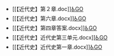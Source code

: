 - [[【近代史】第２章.doc]][♿GO](https://github.com/FourteenD/Note/blob/main/【近代史】第２章.doc)
- [[【近代史】第六章.docx]][♿GO](https://github.com/FourteenD/Note/blob/main/【近代史】第六章.docx)
- [[【近代史】第四章答案.docx]][♿GO](https://github.com/FourteenD/Note/blob/main/【近代史】第四章答案.docx)
- [[【近代史】近代史第三单元.docx]][♿GO](https://github.com/FourteenD/Note/blob/main/【近代史】近代史第三单元.docx)
- [[【近代史】近代史第一章.docx]][♿GO](https://github.com/FourteenD/Note/blob/main/【近代史】近代史第一章.docx)
